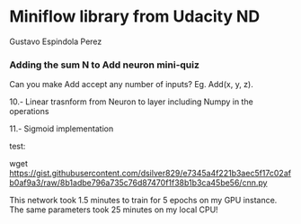 # Miniflow library from Udacity ND

Gustavo Espindola Perez

### Adding the sum N to Add neuron mini-quiz

Can you make Add accept any number of inputs? Eg. Add(x, y, z).



10.- Linear trasnform from Neuron to layer including Numpy in the operations

11.- Sigmoid implementation


test:

wget https://gist.githubusercontent.com/dsilver829/e7345a4f221b3aec5f17c02afb0af9a3/raw/8b1adbe796a735c76d87470f1f38b1b3ca45be56/cnn.py

This network took 1.5 minutes to train for 5 epochs on my GPU instance. The same parameters took 25 minutes on my local CPU!  
